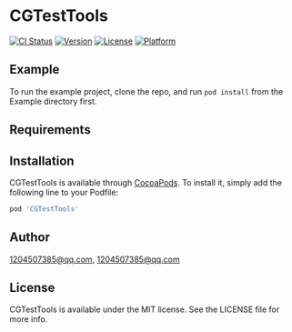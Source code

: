# CGTestTools

[![CI Status](https://img.shields.io/travis/1204507385@qq.com/CGTestTools.svg?style=flat)](https://travis-ci.org/1204507385@qq.com/CGTestTools)
[![Version](https://img.shields.io/cocoapods/v/CGTestTools.svg?style=flat)](https://cocoapods.org/pods/CGTestTools)
[![License](https://img.shields.io/cocoapods/l/CGTestTools.svg?style=flat)](https://cocoapods.org/pods/CGTestTools)
[![Platform](https://img.shields.io/cocoapods/p/CGTestTools.svg?style=flat)](https://cocoapods.org/pods/CGTestTools)

## Example

To run the example project, clone the repo, and run `pod install` from the Example directory first.

## Requirements

## Installation

CGTestTools is available through [CocoaPods](https://cocoapods.org). To install
it, simply add the following line to your Podfile:

```ruby
pod 'CGTestTools'
```

## Author

1204507385@qq.com, 1204507385@qq.com

## License

CGTestTools is available under the MIT license. See the LICENSE file for more info.
